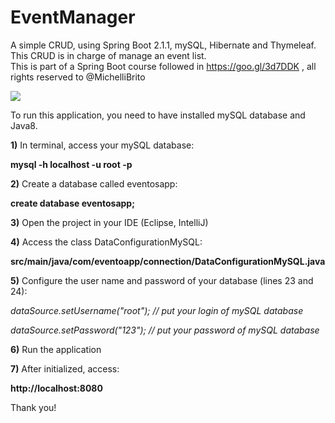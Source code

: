 # EventManager
A simple CRUD, using Spring Boot 2.1.1, mySQL, Hibernate and Thymeleaf. This CRUD is in charge of manage an event list.  
This is part of a Spring Boot course followed in https://goo.gl/3d7DDK , all rights reserved to @MichelliBrito

[![](http://img.youtube.com/vi/nyYWsr0LVtQ/0.jpg)](http://www.youtube.com/watch?v=nyYWsr0LVtQ "")

To run this application, you need to have installed mySQL database and Java8.

<b>1)</b> In terminal, access your mySQL database:
<p><b>mysql -h localhost -u root -p</b></p>

<b>2)</b> Create a database called eventosapp:
<p><b>create database eventosapp;</b></p>

<b>3)</b> Open the project in your IDE (Eclipse, IntelliJ)

<b>4)</b> Access the class DataConfigurationMySQL:
<p><b>src/main/java/com/eventoapp/connection/DataConfigurationMySQL.java</b></p>

<b>5)</b> Configure the user name and password of your database (lines 23 and 24):
<p><i>dataSource.setUsername("root"); // put your login of mySQL database
<p>dataSource.setPassword("123"); // put your password of mySQL database</i>

<b>6)</b> Run the application

<b>7)</b> After initialized, access:
<p><b>http://localhost:8080</b></p>


Thank you!
